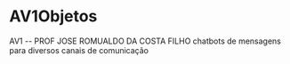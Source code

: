 # AV1Objetos
AV1 -- PROF JOSE ROMUALDO DA COSTA FILHO
chatbots de mensagens para diversos canais de comunicação
